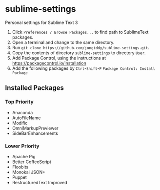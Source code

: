 # sublime-settings

Personal settings for Sublime Text 3

1. Click `Preferences / Browse Packages...` to find path to SublimeText packages.
2. Open a terminal and change to the same directory.
3. Run `git clone https://github.com/jongiddy/sublime-settings.git`.
4. Copy the contents of directory `sublime-settings` to directory `User`.
5. Add Package Control, using the instructions at <https://packagecontrol.io/installation>
6. Add the following packages by `Ctrl`-`Shift`-`P` `Package Control: Install Package`

## Installed Packages

### Top Priority

- Anaconda
- AutoFileName
- Modific
- OmniMarkupPreviewer
- SideBarEnhancements

### Lower Priority

- Apache Pig
- Better CoffeeScript
- Floobits
- Monokai JSON+
- Puppet
- RestructuredText Improved
